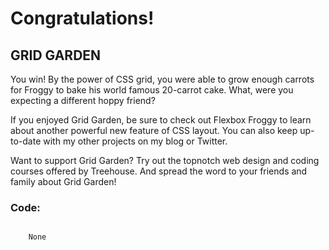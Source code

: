 
# Congratulations!

## GRID GARDEN

You win! By the power of CSS grid, you were able to grow enough carrots for Froggy to bake his world famous 20-carrot cake. What, were you expecting a different hoppy friend?

If you enjoyed Grid Garden, be sure to check out Flexbox Froggy to learn about another powerful new feature of CSS layout. You can also keep up-to-date with my other projects on my blog or Twitter.

Want to support Grid Garden? Try out the topnotch web design and coding courses offered by Treehouse. And spread the word to your friends and family about Grid Garden!

### Code: 

```

    None
```